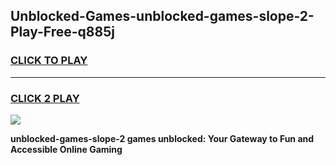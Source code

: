 
## Unblocked-Games-unblocked-games-slope-2-Play-Free-q885j
<h3>
<a href="https://premium76.site?title=unblocked-games-slope-2&ref=09A">CLICK TO PLAY</a></h3>
<hr>

<h3>
<a href="https://premium76.site?title=unblocked-games-slope-2&ref=09A">CLICK 2 PLAY</a>
  
</h3>

<a href="https://premium76.site?title=unblocked-games-slope-2&ref=09A"><img src="https://clearcache.store/games.png"></a>


**unblocked-games-slope-2 games unblocked: Your Gateway to Fun and Accessible Online Gaming**
